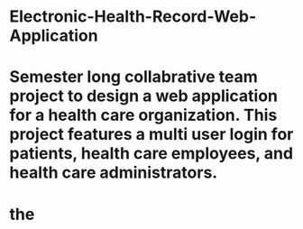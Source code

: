 # Electronic-Health-Record-Web-Application

# Semester long collabrative team project to design a web application for a health care organization. This project features a multi user login for patients, health care employees, and health care administrators.
# the
  
